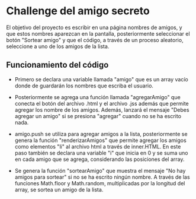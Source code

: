 <h1>Challenge del amigo secreto</h1>
El objetivo del proyecto es escribir en una página nombres de amigos, y que estos nombres aparezcan en la pantalla, posteriormente seleccionar el botón "Sortear amigo" y que el código, a través de un proceso aleatorio, seleccione a uno de los amigos de la lista.

<h2> Funcionamiento del código</h2>

- Primero se declara una variable llamada "amigo" que es un array vacío donde de guardarán los nombres que escriba el usuario.

- Posteriormente se agrega una función llamada "agregarAmigo" que conecta el botón del archivo .html y el archivo .jss además que permite     agregar los nombre de los amigos. Además, lanzará el mensaje "Debes agregar un amigo" si se presiona "agregar" cuando no se ha escrito       nada.
  
- amigo.push se utiliza para agregar amigos a la lista, posteriormente se genera la función "renderizarAmigos" que permite agregar los         amigos como elementos "li" al archivo html a través de inner.HTML. En este paso también se declara una variable "i" que inicia en 0 y se     suma uno en cada amigo que se agrega, considerando las posiciones del array.

- Se genera la función "sortearAmigo" que muestra el mensaje "No hay amigos para sortear" si no se ha escrito ningún nombre. A través de las   funciones Math.floor y Math.random, multiplicadas por la longitud del array, se sortea un amigo de la lista.
